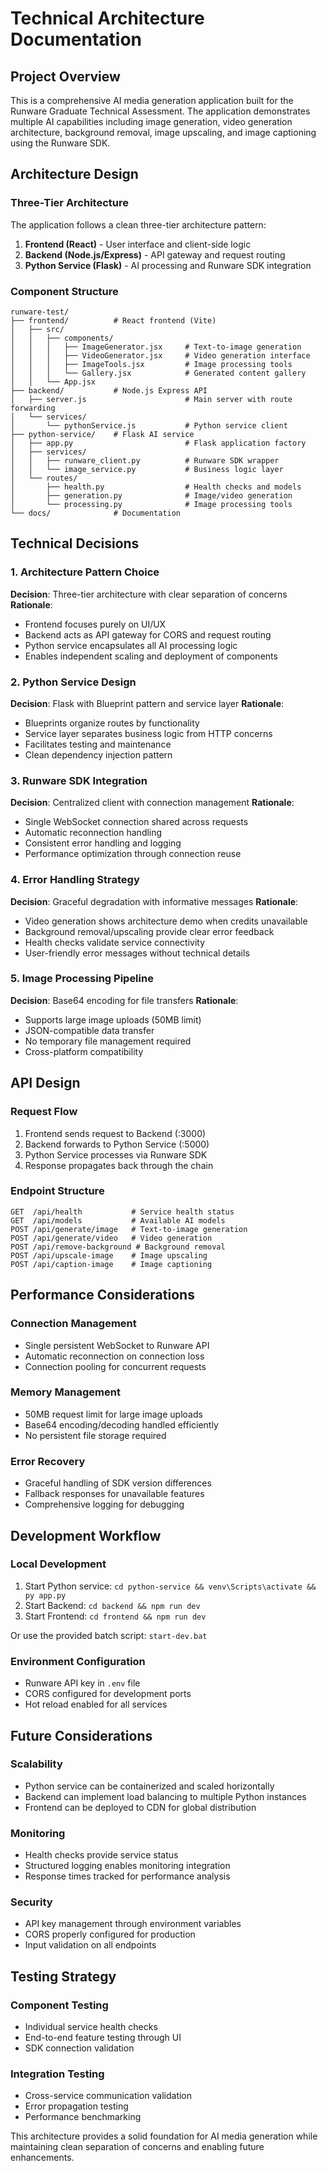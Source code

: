 # Technical Architecture Documentation

## Project Overview
This is a comprehensive AI media generation application built for the Runware Graduate Technical Assessment. The application demonstrates multiple AI capabilities including image generation, video generation architecture, background removal, image upscaling, and image captioning using the Runware SDK.

## Architecture Design

### Three-Tier Architecture
The application follows a clean three-tier architecture pattern:

1. **Frontend (React)** - User interface and client-side logic
2. **Backend (Node.js/Express)** - API gateway and request routing
3. **Python Service (Flask)** - AI processing and Runware SDK integration

### Component Structure

```
runware-test/
├── frontend/          # React frontend (Vite)
│   ├── src/
│   │   ├── components/
│   │   │   ├── ImageGenerator.jsx     # Text-to-image generation
│   │   │   ├── VideoGenerator.jsx     # Video generation interface
│   │   │   ├── ImageTools.jsx         # Image processing tools
│   │   │   └── Gallery.jsx            # Generated content gallery
│   │   └── App.jsx
├── backend/           # Node.js Express API
│   ├── server.js                      # Main server with route forwarding
│   └── services/
│       └── pythonService.js           # Python service client
├── python-service/    # Flask AI service
│   ├── app.py                         # Flask application factory
│   ├── services/
│   │   ├── runware_client.py          # Runware SDK wrapper
│   │   └── image_service.py           # Business logic layer
│   └── routes/
│       ├── health.py                  # Health checks and models
│       ├── generation.py              # Image/video generation
│       └── processing.py              # Image processing tools
└── docs/              # Documentation
```

## Technical Decisions

### 1. Architecture Pattern Choice
**Decision**: Three-tier architecture with clear separation of concerns
**Rationale**:
- Frontend focuses purely on UI/UX
- Backend acts as API gateway for CORS and request routing
- Python service encapsulates all AI processing logic
- Enables independent scaling and deployment of components

### 2. Python Service Design
**Decision**: Flask with Blueprint pattern and service layer
**Rationale**:
- Blueprints organize routes by functionality
- Service layer separates business logic from HTTP concerns
- Facilitates testing and maintenance
- Clean dependency injection pattern

### 3. Runware SDK Integration
**Decision**: Centralized client with connection management
**Rationale**:
- Single WebSocket connection shared across requests
- Automatic reconnection handling
- Consistent error handling and logging
- Performance optimization through connection reuse

### 4. Error Handling Strategy
**Decision**: Graceful degradation with informative messages
**Rationale**:
- Video generation shows architecture demo when credits unavailable
- Background removal/upscaling provide clear error feedback
- Health checks validate service connectivity
- User-friendly error messages without technical details

### 5. Image Processing Pipeline
**Decision**: Base64 encoding for file transfers
**Rationale**:
- Supports large image uploads (50MB limit)
- JSON-compatible data transfer
- No temporary file management required
- Cross-platform compatibility

## API Design

### Request Flow
1. Frontend sends request to Backend (:3000)
2. Backend forwards to Python Service (:5000)
3. Python Service processes via Runware SDK
4. Response propagates back through the chain

### Endpoint Structure
```
GET  /api/health           # Service health status
GET  /api/models           # Available AI models
POST /api/generate/image   # Text-to-image generation
POST /api/generate/video   # Video generation
POST /api/remove-background # Background removal
POST /api/upscale-image    # Image upscaling
POST /api/caption-image    # Image captioning
```

## Performance Considerations

### Connection Management
- Single persistent WebSocket to Runware API
- Automatic reconnection on connection loss
- Connection pooling for concurrent requests

### Memory Management
- 50MB request limit for large image uploads
- Base64 encoding/decoding handled efficiently
- No persistent file storage required

### Error Recovery
- Graceful handling of SDK version differences
- Fallback responses for unavailable features
- Comprehensive logging for debugging

## Development Workflow

### Local Development
1. Start Python service: `cd python-service && venv\Scripts\activate && py app.py`
2. Start Backend: `cd backend && npm run dev`
3. Start Frontend: `cd frontend && npm run dev`

Or use the provided batch script: `start-dev.bat`

### Environment Configuration
- Runware API key in `.env` file
- CORS configured for development ports
- Hot reload enabled for all services

## Future Considerations

### Scalability
- Python service can be containerized and scaled horizontally
- Backend can implement load balancing to multiple Python instances
- Frontend can be deployed to CDN for global distribution

### Monitoring
- Health checks provide service status
- Structured logging enables monitoring integration
- Response times tracked for performance analysis

### Security
- API key management through environment variables
- CORS properly configured for production
- Input validation on all endpoints

## Testing Strategy

### Component Testing
- Individual service health checks
- End-to-end feature testing through UI
- SDK connection validation

### Integration Testing
- Cross-service communication validation
- Error propagation testing
- Performance benchmarking

This architecture provides a solid foundation for AI media generation while maintaining clean separation of concerns and enabling future enhancements.